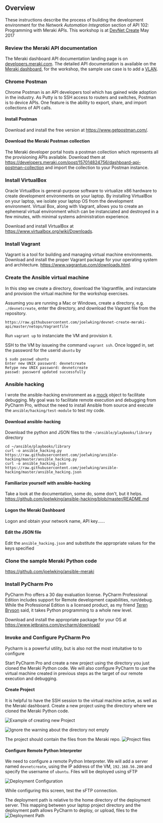 ## Overview
These instructions describe the process of building the development environment for the *Network Automation Integration* section of API 102: Programming with Meraki APIs. This workshop is at [DevNet Create](https://www.devnetcreate.io/2017/) May 2017

### Review the Meraki API documentation
The Meraki dashboard API documentation landing page is on [developers.meraki.com](http://developers.meraki.com/tagged/Dashboard). The detailed API documentation is available on the [Meraki dashboard](https://dashboard.meraki.com/api_docs), for the workshop, the sample use case is to add a [VLAN](https://dashboard.meraki.com/api_docs#add-a-vlan).

### Chrome Postman
Chrome Postman is an API developers tool which has gained wide adoption in the industry. As Putty is to SSH access to routers and switches, Postman is to device APIs. One feature is the ability to export, share, and import collections of API calls.

#### Install Postman
Download and install the free version at https://www.getpostman.com/.

#### Download the Meraki Postman collection
The Meraki developer portal hosts a postman collection which represents all the provisioning APIs available. Download them at https://developers.meraki.com/post/157014824756/dashboard-api-postman-collection and import the collection to your Postman instance.

### Install VirtualBox
Oracle VirtualBox is general-purpose software to virtualize x86 hardware to create development environments on your laptop. By installing VirtualBox on your laptop, we isolate your laptop OS from the development environment. Virtual Box, along with Vagrant, allows you to create an ephemeral virtual environment which can be instanciated and destroyed in a few minutes, with minimal systems administration experience.

Download and install VirtualBox at https://www.virtualbox.org/wiki/Downloads.

### Install Vagrant
Vagrant is a tool for building and managing virtual machine environments. Download and install the proper Vagrant package for your operating system and architecture. https://www.vagrantup.com/downloads.html.

### Create the Ansible virtual machine
In this step we create a directory, download the Vagrantfile, and instanciate and provision the virtual machine for the workshop exercises.

Assuming you are running a Mac or Windows, create a directory, e.g. `./devnetcreate`, enter the directory, and download the Vagrant file from the repository. 
```
https://raw.githubusercontent.com/joelwking/devnet-create-meraki-api/master/netops/Vagrantfile
```
Run `vagrant up` to instanciate the VM and provision it.

SSH to the VM by issueing the command `vagrant ssh`. Once logged in, set the password for the userid `ubuntu` by 
```
$ sudo passwd ubuntu
Enter new UNIX password: devnetcreate
Retype new UNIX password: devnetcreate
passwd: password updated successfully
```
### Ansible hacking
I wrote the ansible-hacking environment as a [mock](https://en.wikipedia.org/wiki/Mock_object) object to facilitate debugging. My goal was to facilitate remote execution and debugging from PyCharm Pro, without the need to install Ansible from source and execute the `ansible/hacking/test-module` to test my code.

#### Download ansible-hacking
Download the python and JSON files to the `~/ansible/playbooks/library` directory
```
cd ~/ansible/playbooks/library
curl -o ansible_hacking.py https://raw.githubusercontent.com/joelwking/ansible-hacking/master/ansible_hacking.py
curl -o ansible_hacking.json https://raw.githubusercontent.com/joelwking/ansible-hacking/master/ansible_hacking.json
```
#### Familiarize yourself with ansible-hacking
Take a look at the documentation, some do, some don't, but it helps. https://github.com/joelwking/ansible-hacking/blob/master/README.md

#### Logon the Meraki Dashboard
Logon and obtain your network name, API key......
#### Edit the JSON file
Edit the `ansible_hacking.json` and substitute the appropriate values for the keys specified

### Clone the sample Meraki Python code
https://github.com/joelwking/ansible-meraki

### Install PyCharm Pro
PyCharm Pro offers a 30 day evaluation license. PyCharm Professional Edition includes support for Remote development capabilities, run/debug. While the Professional Edition is a licensed product, as my friend [Teren Bryson](@SomeClown) said, it takes Python programming to a whole new level.

Download and install the appropriate package for your OS at https://www.jetbrains.com/pycharm/download/

### Invoke and Configure PyCharm Pro
Pycharm is a powerful utility, but is also not the most intuitative to to configure

Start PyCharm Pro and create a new project using the directory you just cloned the Meraki Python code. We will also configure PyCharm to use the virtual machine created in previous steps as the target of our remote execution and debugging.

#### Create Project
It is helpful to have the SSH session to the virtual machine active, as well as the Meraki dashboard. Create a new project using the directory where we cloned the Meraki Python code.

![Example of creating new Project](https://github.com/joelwking/devnet-create-meraki-api/blob/master/netops/images/Create_new_project_1.png "Create New Project")

![Ignore the warning about the directory not empty](https://github.com/joelwking/devnet-create-meraki-api/blob/master/netops/images/Create_project_directory_not_empty.png "Directory not empty")

The project should contain the files from the Meraki repo. ![Project files](https://github.com/joelwking/devnet-create-meraki-api/blob/master/netops/image/Create_new_project_2.png "Project files")

#### Configure Remote Python Interpreter
We need to configure a remote Python Interpreter. We will add a server named `devnetcreate`, using the IP address of the VM, `192.168.56.200` and specify the username of `ubuntu`. Files will be deployed using sFTP

![Deployment Configuration](https://github.com/joelwking/devnet-create-meraki-api/blob/master/netops/images/Deployment_server_1.png "Deployment Server")

While configuring this screen, test the sFTP connection.

The deployment path is relative to the home directory of the deployment server. This mapping between your laptop project directory and the deployment path allows PyCharm to deploy, or upload, files to the ![Deployment Path](https://github.com/joelwking/devnet-create-meraki-api/blob/master/netops/images/Deployment_path.png "Deployment Path")

